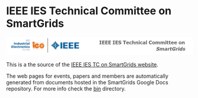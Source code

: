 IEEE IES Technical Committee on SmartGrids
===============

![logo](images/banner.png)

This is a the source of the [IEEE IES TC on SmartGrids website](https://SmartGrids.ieee-ies.org).

The web pages for events, papers and members are automatically generated from documents hosted in the SmartGrids Google Docs repository. For more info check the [bin](bin/README.md) directory.
